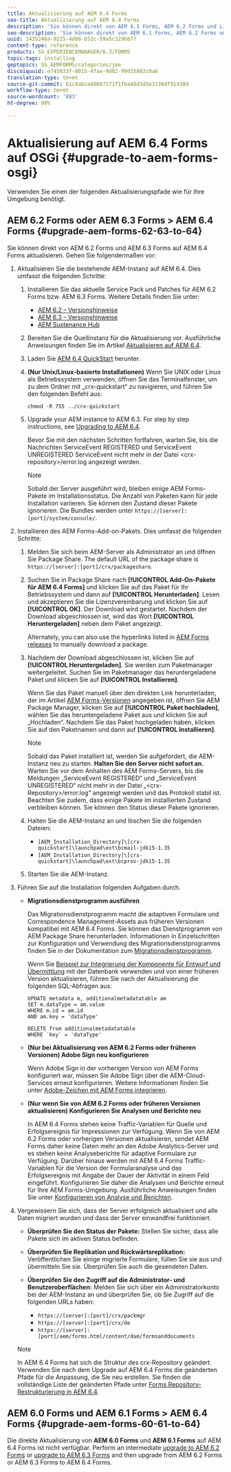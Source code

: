 ```yaml
---
title: Aktualisierung auf AEM 6.4 Forms
seo-title: Aktualisierung auf AEM 6.4 Forms
description: 'Sie können direkt von AEM 6.1 Forms, AEM 6.2 Forms und LiveCycle ES4 SP1 auf AEM 6.3 Forms aktualisieren. '
seo-description: 'Sie können direkt von AEM 6.1 Forms, AEM 6.2 Forms und LiveCycle ES4 SP1 auf AEM 6.3 Forms aktualisieren. '
uuid: 1435246a-9215-4d88-b52c-59a5c329bb77
content-type: reference
products: SG_EXPERIENCEMANAGER/6.3/FORMS
topic-tags: installing
geptopics: SG_AEMFORMS/categories/jee
discoiquuid: e745033f-8015-4fae-9d82-99d35802c0a6
translation-type: tm+mt
source-git-commit: 61c9abca40007271f1fba49d3d5e3136df91938d
workflow-type: tm+mt
source-wordcount: '883'
ht-degree: 90%

---
```



# Aktualisierung auf AEM 6.4 Forms auf OSGi {#upgrade-to-aem-forms-osgi}

Verwenden Sie einen der folgenden Aktualisierungspfade wie für Ihre Umgebung benötigt.

## AEM 6.2 Forms oder AEM 6.3 Forms > AEM 6.4 Forms {#upgrade-aem-forms-62-63-to-64}

Sie können direkt von AEM 6.2 Forms und AEM 6.3 Forms auf AEM 6.4 Forms aktualisieren. Gehen Sie folgendermaßen vor:

1. Aktualisieren Sie die bestehende AEM-Instanz auf AEM 6.4. Dies umfasst die folgenden Schritte:

   1. Installieren Sie das aktuelle Service Pack und Patches für AEM 6.2 Forms bzw. AEM 6.3 Forms. Weitere Details finden Sie unter:

      * [AEM 6.2 – Versionshinweise](https://helpx.adobe.com/de/experience-manager/6-2/release-notes.html)
      * [AEM 6.3 – Versionshinweise](https://helpx.adobe.com/de/experience-manager/6-3/release-notes.html)
      * [AEM Sustenance Hub](https://helpx.adobe.com/experience-manager/aem-releases-updates.html)
   1. Bereiten Sie die Quellinstanz für die Aktualisierung vor. Ausführliche Anweisungen finden Sie im Artikel [Aktualisieren auf AEM 6.4](/help/sites-deploying/upgrade.md#preparing%20the%20source%20instance).
   1. Laden Sie [AEM 6.4 QuickStart](/help/sites-deploying/deploy.md#getting%20the%20software) herunter.
   1. **(Nur Unix/Linux-basierte Installationen)** Wenn Sie UNIX oder Linux als Betriebssystem verwenden, öffnen Sie das Terminalfenster, um zu dem Ordner mit „crx-quickstart“ zu navigieren, und führen Sie den folgenden Befehl aus:

      `chmod -R 755 ../crx-quickstart`

   1. Upgrade your AEM instance to AEM 6.3. For step by step instructions, see [Upgrading to AEM 6.4](/help/sites-deploying/upgrade.md).

      Bevor Sie mit den nächsten Schritten fortfahren, warten Sie, bis die Nachrichten ServiceEvent REGISTERED und ServiceEvent UNREGISTERED ServiceEvent nicht mehr in der Datei &lt;crx-repository>/error.log angezeigt werden.

      >[!NOTE]
      >
      >Sobald der Server ausgeführt wird, bleiben einige AEM Forms-Pakete im Installationsstatus. Die Anzahl von Paketen kann für jede Installation variieren. Sie können den Zustand dieser Pakete ignorieren. Die Bundles werden unter `https://[server]:[port]/system/console/`.


1. Installieren des AEM Forms-Add-on-Pakets. Dies umfasst die folgenden Schritte:

   1. Melden Sie sich beim AEM-Server als Administrator an und öffnen Sie Package Share. The default URL of the package share is `https://[server]:[port]/crx/packageshare`.
   1. Suchen Sie in Package Share nach **[!UICONTROL Add-On-Pakete für AEM 6.4 Forms]** und klicken Sie auf das Paket für Ihr Betriebssystem und dann auf **[!UICONTROL Herunterladen]**. Lesen und akzeptieren Sie die Lizenzvereinbarung und klicken Sie auf **[!UICONTROL OK]**. Der Download wird gestartet. Nachdem der Download abgeschlossen ist, wird das Wort **[!UICONTROL Heruntergeladen]** neben dem Paket angezeigt.

      Alternately, you can also use the hyperlinks listed in [AEM Forms releases](https://helpx.adobe.com/aem-forms/kb/aem-forms-releases.html) to manually download a package.

   1. Nachdem der Download abgeschlossen ist, klicken Sie auf **[!UICONTROL Heruntergeladen]**. Sie werden zum Paketmanager weitergeleitet. Suchen Sie im Paketmanager das heruntergeladene Paket und klicken Sie auf **[!UICONTROL Installieren]**.

      Wenn Sie das Paket manuell über den direkten Link herunterladen, der im Artikel [AEM Forms-Versionen](https://helpx.adobe.com/aem-forms/kb/aem-forms-releases.html) angegeben ist, öffnen Sie AEM Package Manager, klicken Sie auf **[!UICONTROL Paket hochladen]**, wählen Sie das heruntergeladene Paket aus und klicken Sie auf „Hochladen“. Nachdem Sie das Paket hochgeladen haben, klicken Sie auf den Paketnamen und dann auf **[!UICONTROL Installieren]**.

      >[!NOTE]
      >
      >Sobald das Paket installiert ist, werden Sie aufgefordert, die AEM-Instanz neu zu starten. **Halten Sie den Server nicht sofort an.** Warten Sie vor dem Anhalten des AEM Forms-Servers, bis die Meldungen „ServiceEvent REGISTERED“ und „ServiceEvent UNREGISTERED“ nicht mehr in der Datei „&lt;crx-Repository>/error.log“ angezeigt werden und das Protokoll stabil ist. Beachten Sie zudem, dass einige Pakete im installierten Zustand verbleiben können. Sie können den Status dieser Pakete ignorieren.

   1. Halten Sie die AEM-Instanz an und löschen Sie die folgenden Dateien:

      * `[AEM_Installation_Directory]\[crx-quickstart]\launchpad\ext\bcmail-jdk15-1.35`
      * `[AEM_Installation_Directory]\[crx-quickstart]\launchpad\ext\bcprov-jdk15-1.35`
   1. Starten Sie die AEM-Instanz.


1. Führen Sie auf die Installation folgenden Aufgaben durch.

   * **Migrationsdienstprogramm ausführen**

      Das Migrationsdienstprogramm macht die adaptiven Formulare und Correspondence Management-Assets aus früheren Versionen kompatibel mit AEM 6.4 Forms. Sie können das Dienstprogramm von AEM Package Share herunterladen. Informationen in Einzelschritten zur Konfiguration und Verwendung des Migrationsdienstprogramms finden Sie in der Dokumentation zum [Migrationsdienstprogramm](/help/forms/using/migration-utility.md).

      Wenn Sie [Beispiel zur Integrierung der Komponente für Entwurf und Übermittlung](integrate-draft-submission-database.md) mit der Datenbank verwenden und von einer früheren Version aktualisieren, führen Sie nach der Aktualisierung die folgenden SQL-Abfragen aus:

      ```
      UPDATE metadata m, additionalmetadatatable am
      SET m.dataType = am.value
      WHERE m.id = am.id
      AND am.key = 'dataType'
      ```

      ```
      DELETE from additionalmetadatatable
      WHERE `key` = 'dataType'
      ```

   * **(Nur bei Aktualisierung von AEM 6.2 Forms oder früheren Versionen) Adobe Sign neu konfigurieren**

      Wenn Adobe Sign in der vorherigen Version von AEM Forms konfiguriert war, müssen Sie Adobe Sign über die AEM-Cloud-Services erneut konfigurieren. Weitere Informationen finden Sie unter [Adobe-Zeichen mit AEM Forms integrieren](/help/forms/using/adobe-sign-integration-adaptive-forms.md).

   * **(Nur wenn Sie von AEM 6.2 Forms oder früheren Versionen aktualisieren) Konfigurieren Sie Analysen und Berichte neu**

      In AEM 6.4 Forms stehen keine Traffic-Variablen für Quelle und Erfolgsereignis für Impressionen zur Verfügung. Wenn Sie von AEM 6.2 Forms oder vorherigen Versionen aktualisieren, sendet AEM Forms daher keine Daten mehr an den Adobe Analytics-Server und es stehen keine Analyseberichte für adaptive Formulare zur Verfügung. Darüber hinaus werden mit AEM 6.4 Forms Traffic-Variablen für die Version der Formularanalyse und das Erfolgsereignis mit Angabe der Dauer der Aktivität in einem Feld eingeführt. Konfigurieren Sie daher die Analysen und Berichte erneut für Ihre AEM Forms-Umgebung. Ausführliche Anweisungen finden Sie unter [Konfigurieren von Analyse und Berichten](/help/forms/using/configure-analytics-forms-documents.md).

1. Vergewissern Sie sich, dass der Server erfolgreich aktualisiert und alle Daten migriert wurden und dass der Server einwandfrei funktioniert.

   * **Überprüfen Sie den Status der Pakete:** Stellen Sie sicher, dass alle Pakete sich im aktiven Status befinden.
   * **Überprüfen Sie Replikation und Rückwärtsreplikation:** Veröffentlichen Sie einige migrierte Formulare, füllen Sie sie aus und übermitteln Sie sie. Überprüfen Sie auch die gesendeten Daten.
   * **Überprüfen Sie den Zugriff auf die Administrator- und Benutzeroberflächen:** Melden Sie sich über ein Administratorkonto bei der AEM-Instanz an und überprüfen Sie, ob Sie Zugriff auf die folgenden URLs haben:

      * `https://[server]:[port]/crx/packmgr`
      * `https://[server]:[port]/crx/de`
      * `https://[server]:[port]/aem/forms.html/content/dam/formsanddocuments`

   >[!NOTE]
   In AEM 6.4 Forms hat sich die Struktur des crx-Repository geändert. Verwenden Sie nach dem Upgrade auf AEM 6.4 Forms die geänderten Pfade für die Anpassung, die Sie neu erstellen. Sie finden die vollständige Liste der geänderten Pfade unter [Forms Repository-Restrukturierung in AEM 6.4](/help/sites-deploying/forms-repository-restructuring-in-aem-6-4.md).

## AEM 6.0 Forms und AEM 6.1 Forms > AEM 6.4 Forms {#upgrade-aem-forms-60-61-to-64}

Die direkte Aktualisierung von **AEM 6.0 Forms** und **AEM 6.1 Forms** auf AEM 6.4 Forms ist nicht verfügbar.  Perform an intermediate [upgrade to AEM 6.2 Forms](/help/forms/using/upgrade.md) or [upgrade to AEM 6.3 Forms](/help/forms/using/upgrade.md) and then upgrade from AEM 6.2 Forms or AEM 6.3 Forms to AEM 6.4 Forms.
